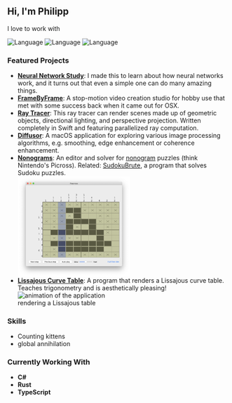 ## Hi, I'm Philipp

I love to work with

![Language](https://img.shields.io/badge/Rust-brown)
![Language](https://img.shields.io/badge/C%23-239120)
![Language](https://img.shields.io/badge/Swift-orange)

### Featured Projects

- **[Neural Network Study](https://github.com/brend/neural-network-study)**: I made this to learn about how neural networks work, and it turns out that even a simple one can do many amazing things.
- **[FrameByFrame](https://github.com/brend/FrameByFrame)**: A stop-motion video creation studio for hobby use that met with some success back when it came out for OSX.
- **[Ray Tracer](https://github.com/brend/raytracer)**: This ray tracer can render scenes made up of geometric objects, directional lighting, and perspective projection. Written completely in Swift and featuring parallelized ray computation.
- **[Diffusor](https://github.com/brend/diffusor25)**: A macOS application for exploring various image processing algorithms, e.g. smoothing, edge enhancement or coherence enhancement.
- **[Nonograms](https://github.com/brend/Nonograms)**: An editor and solver for [nonogram](https://en.wikipedia.org/wiki/Nonogram) puzzles (think Nintendo's Picross). Related: [SudokuBrute](https://github.com/brend/SudokuBrute), a program that solves Sudoku puzzles. <img src="https://github.com/brend/Nonograms/blob/master/resources/peacross-main.png" width="256" style="display: block;" alt="screenshot of the nonogram solving application">
- **[Lissajous Curve Table](https://github.com/brend/lissajous)**: A program that renders a Lissajous curve table. Teaches trigonometry and is aesthetically pleasing! <img style="display: block;" width="256" src="https://github.com/brend/lissajous/blob/main/assets/lissajous.gif" alt="animation of the application rendering a Lissajous table">

### Skills

- Counting kittens
- global annihilation

### Currently Working With

- **C#**
- **Rust**
- **TypeScript**
